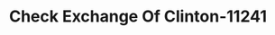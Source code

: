 ---
f_zip-code: 39056
f_state-code: MS
title: Check Exchange Of Clinton-11241
f_phone: 601-925-4900
f_city-only: Clinton
f_address: 1016 Hampstead Boulevard Clinton
f_location-unique-id: '11241'
slug: check-exchange-of-clinton-11241
updated-on: '2024-05-30T13:46:58.046Z'
created-on: '2024-05-30T13:36:59.803Z'
published-on: '2024-05-30T13:54:32.469Z'
f_city-state: cms/city/clinton-ms.md
f_company: cms/company/check-exchange-of-clinton.md
f_state: cms/state/mississippi.md
layout: '[payday-loan].html'
tags: payday-loan
---
